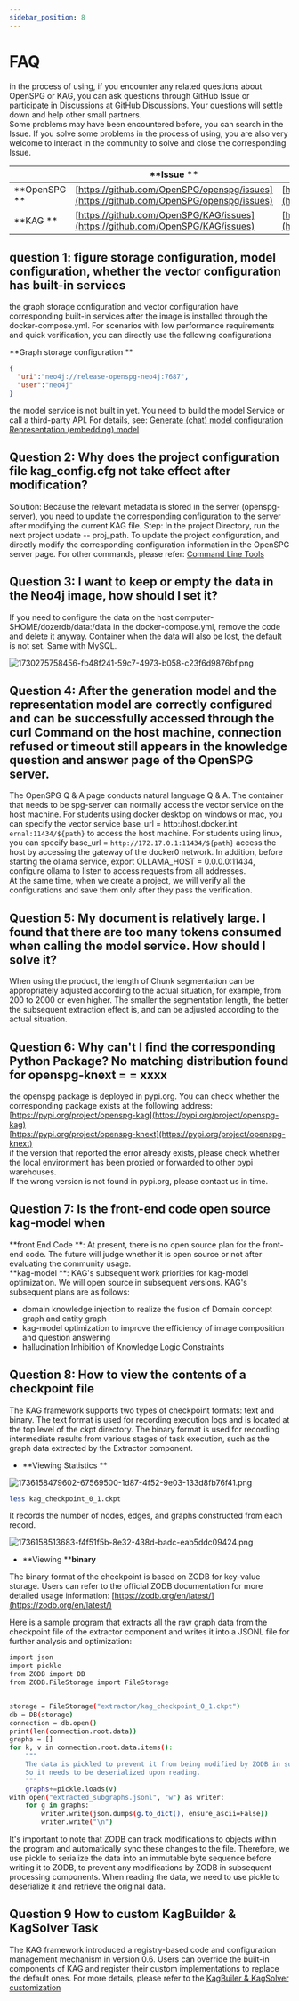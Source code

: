 ```yaml
---
sidebar_position: 8
---
```


# FAQ

in the process of using, if you encounter any related questions about OpenSPG or KAG, you can ask questions through GitHub Issue or participate in Discussions at GitHub Discussions. Your questions will settle down and help other small partners.   
Some problems may have been encountered before, you can search in the Issue. If you solve some problems in the process of using, you are also very welcome to interact in the community to solve and close the corresponding Issue.   


| | **Issue **    | **Discussions **    |
| --- | --- | --- |
| **OpenSPG **    | [https://github.com/OpenSPG/openspg/issues](https://github.com/OpenSPG/openspg/issues)    | [https://github.com/OpenSPG/KAG/discussions](https://github.com/OpenSPG/KAG/discussions)    |
| **KAG **    | [https://github.com/OpenSPG/KAG/issues](https://github.com/OpenSPG/KAG/issues)    | [https://github.com/OpenSPG/openspg/discussions](https://github.com/OpenSPG/openspg/discussions)    |


## question 1: figure storage configuration, model configuration, whether the vector configuration has built-in services 
the graph storage configuration and vector configuration have corresponding built-in services after the image is installed through the docker-compose.yml. For scenarios with low performance requirements and quick verification, you can directly use the following configurations

**Graph storage configuration **

```json
{
  "uri":"neo4j://release-openspg-neo4j:7687",
  "user":"neo4j"
}
```

the model service is not built in yet. You need to build the model Service or call a third-party API. For details, see: [Generate (chat) model configuration](https://openspg.yuque.com/ndx6g9/cwh47i/tx0gd5759hg4xi56)  [Representation (embedding) model](https://openspg.yuque.com/ndx6g9/cwh47i/nmq2aq4s11b6mgxx)

## Question 2: Why does the project configuration file kag_config.cfg not take effect after modification? 
Solution: Because the relevant metadata is stored in the server (openspg-server), you need to update the corresponding configuration to the server after modifying the current KAG file. Step: In the project Directory, run the next project update -- proj_path. To update the project configuration, and directly modify the corresponding configuration information in the OpenSPG server page. For other commands, please refer: [Command Line Tools](https://openspg.yuque.com/ndx6g9/cwh47i/rrcdpyq9gv13fcc8)

## Question 3: I want to keep or empty the data in the Neo4j image, how should I set it? 
If you need to configure the data on the host computer- $HOME/dozerdb/data:/data in the docker-compose.yml, remove the code and delete it anyway. Container when the data will also be lost, the default is not set. Same with MySQL.

![1730275758456-fb48f241-59c7-4973-b058-c23f6d9876bf.png](./img/Rsd3nPFZDV5J4onl/1730275758456-fb48f241-59c7-4973-b058-c23f6d9876bf-115618.png)



## Question 4: After the generation model and the representation model are correctly configured and can be successfully accessed through the curl Command on the host machine, connection refused or timeout still appears in the knowledge question and answer page of the OpenSPG server. 
The OpenSPG Q &amp; A page conducts natural language Q &amp; A. The container that needs to be spg-server can normally access the vector service on the host machine. For students using docker desktop on windows or mac, you can specify the vector service base_url = http:/host.docker.int `ernal:11434/${path}` to access the host machine. For students using linux, you can specify base_url = `http://172.17.0.1:11434/${path}` access the host by accessing the gateway of the docker0 network. In addition, before starting the ollama service, export OLLAMA_HOST = 0.0.0.0:11434, configure ollama to listen to access requests from all addresses.  
At the same time, when we create a project, we will verify all the configurations and save them only after they pass the verification. 



## Question 5: My document is relatively large. I found that there are too many tokens consumed when calling the model service. How should I solve it? 
When using the product, the length of Chunk segmentation can be appropriately adjusted according to the actual situation, for example, from 200 to 2000 or even higher. The smaller the segmentation length, the better the subsequent extraction effect is, and can be adjusted according to the actual situation. 

## Question 6: Why can't I find the corresponding Python Package? No matching distribution found for openspg-knext = = xxxx 
the openspg package is deployed in pypi.org. You can check whether the corresponding package exists at the following address:   
[https://pypi.org/project/openspg-kag](https://pypi.org/project/openspg-kag)  
[https://pypi.org/project/openspg-knext](https://pypi.org/project/openspg-knext)  
if the version that reported the error already exists, please check whether the local environment has been proxied or forwarded to other pypi warehouses.   
If the wrong version is not found in pypi.org, please contact us in time.

## Question 7: Is the front-end code open source kag-model when 
**front End Code **: At present, there is no open source plan for the front-end code. The future will judge whether it is open source or not after evaluating the community usage.  
**kag-model **: KAG's subsequent work priorities for kag-model optimization. We will open source in subsequent versions. KAG's subsequent plans are as follows: 

+ domain knowledge injection to realize the fusion of Domain concept graph and entity graph 
+ kag-model optimization to improve the efficiency of image composition and question answering
+ hallucination Inhibition of Knowledge Logic Constraints

## Question 8: How to view the contents of a checkpoint file 
The KAG framework supports two types of checkpoint formats: text and binary. The text format is used for recording execution logs and is located at the top level of the ckpt directory. The binary format is used for recording intermediate results from various stages of task execution, such as the graph data extracted by the Extractor component. 

+ **Viewing Statistics **

![1736158479602-67569500-1d87-4f52-9e03-133d8fb76f41.png](./img/Rsd3nPFZDV5J4onl/1736158479602-67569500-1d87-4f52-9e03-133d8fb76f41-790829.png)



```bash
less kag_checkpoint_0_1.ckpt
```

It records the number of nodes, edges, and graphs constructed from each record. 

![1736158513683-f4f51f5b-8e32-438d-badc-eab5ddc09424.png](./img/Rsd3nPFZDV5J4onl/1736158513683-f4f51f5b-8e32-438d-badc-eab5ddc09424-206795.png)

+ **Viewing ****binary**

The binary format of the checkpoint is based on ZODB for key-value storage. Users can refer to the official ZODB documentation for more detailed usage information: [https://zodb.org/en/latest/](https://zodb.org/en/latest/)

Here is a sample program that extracts all the raw graph data from the checkpoint file of the extractor component and writes it into a JSONL file for further analysis and optimization:   


```bash
import json
import pickle
from ZODB import DB
from ZODB.FileStorage import FileStorage


storage = FileStorage("extractor/kag_checkpoint_0_1.ckpt")
db = DB(storage)
connection = db.open()
print(len(connection.root.data))
graphs = []
for k, v in connection.root.data.items():
    """
    The data is pickled to prevent it from being modified by ZODB in subsequent processes. 
    So it needs to be deserialized upon reading.
    """
    graphs+=pickle.loads(v)
with open("extracted_subgraphs.jsonl", "w") as writer:
    for g in graphs:
        writer.write(json.dumps(g.to_dict(), ensure_ascii=False))
        writer.write("\n")
```

It's important to note that ZODB can track modifications to objects within the program and automatically sync these changes to the file. Therefore, we use pickle to serialize the data into an immutable byte sequence before writing it to ZODB, to prevent any modifications by ZODB in subsequent processing components. When reading the data, we need to use pickle to deserialize it and retrieve the original data. 

## Question 9 How to custom KagBuilder & KagSolver Task
The KAG framework introduced a registry-based code and configuration management mechanism in version 0.6. Users can override the built-in components of KAG and register their custom implementations to replace the default ones. For more details, please refer to the [KagBuiler & KagSolver customization](https://openspg.yuque.com/ndx6g9/cwh47i/ui1vgeez17zuqxsa)

  
  
  
  

